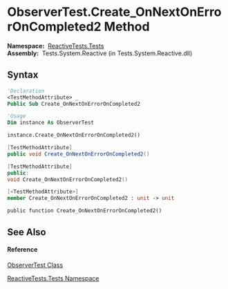 # ObserverTest.Create\_OnNextOnErrorOnCompleted2 Method

**Namespace:**  [ReactiveTests.Tests](ReactiveTests.Tests\ReactiveTests.Tests.md)  
**Assembly:**  Tests.System.Reactive (in Tests.System.Reactive.dll)

## Syntax

```vb
'Declaration
<TestMethodAttribute> _
Public Sub Create_OnNextOnErrorOnCompleted2
```

```vb
'Usage
Dim instance As ObserverTest

instance.Create_OnNextOnErrorOnCompleted2()
```

```csharp
[TestMethodAttribute]
public void Create_OnNextOnErrorOnCompleted2()
```

```c++
[TestMethodAttribute]
public:
void Create_OnNextOnErrorOnCompleted2()
```

```fsharp
[<TestMethodAttribute>]
member Create_OnNextOnErrorOnCompleted2 : unit -> unit 
```

```jscript
public function Create_OnNextOnErrorOnCompleted2()
```

## See Also

#### Reference

[ObserverTest Class](ObserverTest\ObserverTest.md)

[ReactiveTests.Tests Namespace](ReactiveTests.Tests\ReactiveTests.Tests.md)





